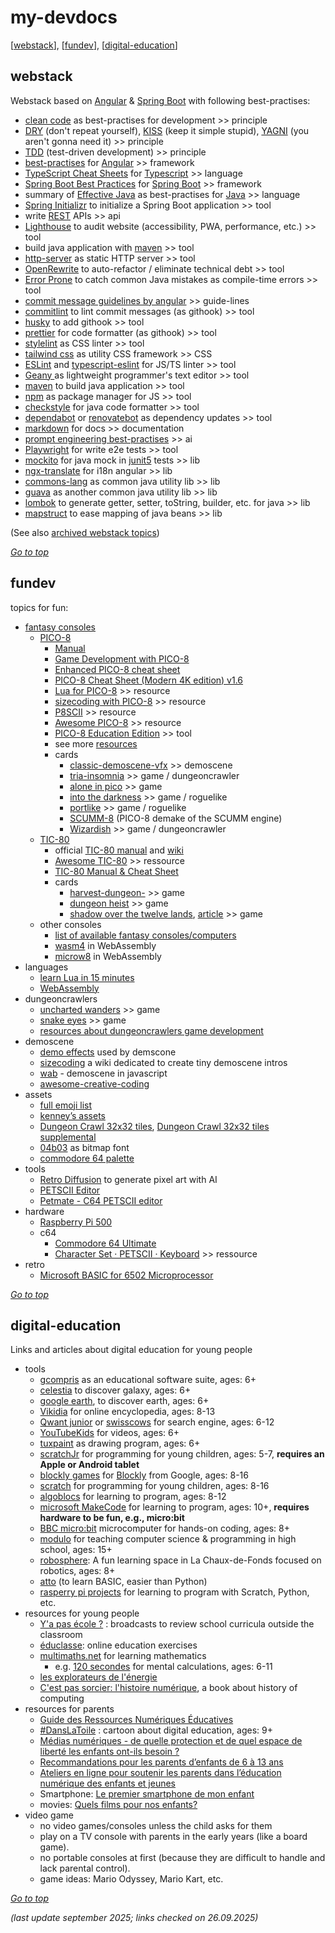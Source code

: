 # my-devdocs
[[webstack](#webstack)], [[fundev](#fundev)], [[digital-education](#digital-education)]

## webstack

Webstack based on [Angular](webstack/Angular.md) & [Spring Boot](webstack/SpringBoot.md) with following best-practises:
* [clean code](webstack/Clean-Code.md) as best-practises for development >> principle
* [DRY](https://en.wikipedia.org/wiki/Don%27t_repeat_yourself) (don't repeat yourself),
  [KISS](https://en.wikipedia.org/wiki/KISS_principle) (keep it simple stupid),
  [YAGNI](https://en.wikipedia.org/wiki/You_aren%27t_gonna_need_it) (you aren't gonna need it) >> principle
* [TDD](https://martinfowler.com/bliki/TestDrivenDevelopment.html) (test-driven development) >> principle
* [best-practises](https://angular.dev/assets/context/best-practices.md) for [Angular](webstack/Angular.md) >> framework
* [TypeScript Cheat Sheets](https://www.typescriptlang.org/cheatsheets/) for [Typescript](webstack/TypeScript.md) >> language
* [Spring Boot Best Practices](https://mshemeel.github.io/java-learning/spring-boot/spring-boot-best-practices/) for [Spring Boot](webstack/SpringBoot.md) >> framework
* summary of [Effective Java](webstack/Java.md#effective-java) as best-practises for [Java](webstack/Java.md) >> language
* [Spring Initializr](https://start.spring.io/) to initialize a Spring Boot application >> tool
* write [REST](archive/webstack/REST-API-Guidelines.md) APIs >> api
* [Lighthouse](https://developers.google.com/web/tools/lighthouse/) to audit website (accessibility, PWA, performance, etc.) >> tool
* build java application with [maven](https://maven.apache.org/) >> tool
* [http-server](https://github.com/http-party/http-server) as static HTTP server >> tool
* [OpenRewrite](https://docs.openrewrite.org/) to auto-refactor / eliminate technical debt >> tool
* [Error Prone](https://errorprone.info/index) to catch common Java mistakes as compile-time errors >> tool
* [commit message guidelines by angular](https://github.com/angular/angular/blob/main/contributing-docs/commit-message-guidelines.md) >> guide-lines
* [commitlint](https://commitlint.js.org/) to lint commit messages (as githook) >> tool
* [husky](https://typicode.github.io/husky/) to add githook >> tool
* [prettier](https://prettier.io/) for code formatter (as githook) >> tool
* [stylelint](https://stylelint.io/) as CSS linter >> tool
* [tailwind css](https://tailwindcss.com/) as utility CSS framework >> CSS
* [ESLint](https://eslint.org/) and [typescript-eslint](https://typescript-eslint.io/) for JS/TS linter >> tool
* [Geany ](https://www.geany.org/) as lightweight programmer's text editor >> tool
* [maven](https://maven.apache.org/) to build java application >> tool
* [npm](https://nodejs.org/en/download/package-manager) as package manager for JS >> tool
* [checkstyle](https://checkstyle.sourceforge.io/) for java code formatter >> tool
* [dependabot](https://docs.github.com/en/code-security/getting-started/dependabot-quickstart-guide)
  or [renovatebot](https://docs.renovatebot.com/) as dependency updates >> tool
* [markdown](https://github.com/adam-p/markdown-here/wiki/Markdown-Cheatsheet) for docs >> documentation
* [prompt engineering best-practises](webstack/AI-Prompt-Engineering.md) >> ai
* [Playwright](https://playwright.dev/) for write e2e tests >> tool
* [mockito](https://site.mockito.org/) for java mock in [junit5](https://junit.org/junit5/) tests >> lib
* [ngx-translate](http://www.ngx-translate.com/) for i18n angular >> lib
* [commons-lang](https://commons.apache.org/proper/commons-lang/) as common java utility lib >> lib
* [guava](https://github.com/google/guava) as another common java utility lib >> lib
* [lombok](https://projectlombok.org/) to generate getter, setter, toString, builder, etc. for java >> lib
* [mapstruct](https://mapstruct.org/) to ease mapping of java beans >> lib

(See also [archived webstack topics](archive/webstack/README.md))

[*Go to top*](#my-devdocs)


## fundev

topics for fun:
* [fantasy consoles](https://en.wikipedia.org/wiki/Fantasy_video_game_console)
  * [PICO-8](https://www.lexaloffle.com/pico-8.php)
    * [Manual](https://www.lexaloffle.com/dl/docs/pico-8_manual.html)
    * [Game Development with PICO-8](https://mboffin.itch.io/gamedev-with-pico-8-issue1)
    * [Enhanced PICO-8 cheat sheet](https://www.lexaloffle.com/bbs/?tid=28207)
    * [PICO-8 Cheat Sheet (Modern 4K edition) v1.6](https://www.lexaloffle.com/bbs/?tid=54246)
    * [Lua for PICO-8](https://pico-8.fandom.com/wiki/Lua) >> resource
    * [sizecoding with PICO-8](http://www.sizecoding.org/wiki/PICO-8) >> resource
    * [P8SCII](https://pico-8.fandom.com/wiki/P8SCII) >> resource
    * [Awesome PICO-8](https://github.com/pico-8/awesome-PICO-8) >> resource
    * [PICO-8 Education Edition](https://wiki.gamedevalliance.fr/pico-8/education-edition/) >> tool
    * see more [resources](https://www.lexaloffle.com/pico-8.php?page=resources)
    * cards
      * [classic-demoscene-vfx](https://slaintees.itch.io/classic-demoscene-vfx) >> demoscene
      * [tria-insomnia](https://sprvrn.itch.io/tria-insomnia) >> game / dungeoncrawler
      * [alone in pico](https://nusan.itch.io/alone-in-pico) >> game
      * [into the darkness](https://www.lexaloffle.com/bbs/?pid=38264) >> game / roguelike
      * [portlike](https://www.lexaloffle.com/bbs/?tid=37045) >> game / roguelike
      * [SCUMM-8](https://github.com/Liquidream/SCUMM-8) (PICO-8 demake of the SCUMM engine)
      * [Wizardish](https://www.lexaloffle.com/bbs/?tid=3585#playing) >> game / dungeoncrawler
  * [TIC-80](https://tic80.com/)
    * official [TIC-80 manual](https://tic80.com/learn) 
      and [wiki](https://github.com/nesbox/TIC-80/wiki) 
    * [Awesome TIC-80](https://github.com/stefandevai/awesome-tic-80) >> ressource
    * [TIC-80 Manual & Cheat Sheet](https://skyelynwaddell.github.io/tic80-manual-cheatsheet/)
    * cards
      * [harvest-dungeon-](https://teamkalamakkara.itch.io/harvest-dungeon-7drl) >> game
      * [dungeon heist](https://tic80.com/play?cart=4242) >> game
      * [shadow over the twelve lands](https://btco.itch.io/shadow-over-the-twelve-lands), [article](https://medium.com/@btco_code/why-i-spent-almost-a-year-building-an-rpg-game-for-a-fantasy-console-2bbe2e1d8cb8) >> game
  * other consoles
    * [list of available fantasy consoles/computers](https://paladin-t.github.io/fantasy/index)
    * [wasm4](https://wasm4.org/) in WebAssembly
    * [microw8](https://exoticorn.github.io/microw8/) in WebAssembly
* languages
  * [learn Lua in 15 minutes](https://tylerneylon.com/a/learn-lua/)
  * [WebAssembly](https://webassembly.org/) 
* dungeoncrawlers
  * [uncharted wanders](https://dashingstrike.itch.io/uncharted-wanders) >> game
  * [snake eyes](https://dashingstrike.itch.io/snake-eyes) >> game
  * [resources about dungeoncrawlers game development](https://www.dungeoncrawlers.org/resources/gamedev/)
* demoscene
  * [demo effects](https://en.wikipedia.org/wiki/Demo_effect) used by demscone
  * [sizecoding](http://www.sizecoding.org/wiki/Main_Page) a wiki dedicated to create tiny demoscene intros
  * [wab](https://www.wab.com) - demoscene in javascript
  * [awesome-creative-coding](https://github.com/terkelg/awesome-creative-coding?tab=readme-ov-file)
* assets
  * [full emoji list](https://www.unicode.org/emoji/charts/full-emoji-list.html)
  * [kenney’s assets](https://kenney.nl/assets)
  * [Dungeon Crawl 32x32 tiles](https://opengameart.org/content/dungeon-crawl-32x32-tiles),
    [Dungeon Crawl 32x32 tiles supplemental](https://opengameart.org/content/dungeon-crawl-32x32-tiles-supplemental)
  * [04b03](https://www.dafont.com/04b-03.font) as bitmap font
  * [commodore 64 palette](https://lospec.com/palette-list/commodore64)
* tools
  * [Retro Diffusion](https://astropulse.itch.io/retrodiffusion) to generate pixel art with AI
  * [PETSCII Editor](https://petscii.krissz.hu/)
  * [Petmate - C64 PETSCII editor](https://nurpax.github.io/petmate/)
* hardware
  * [Raspberry Pi 500](https://www.raspberrypi.com/products/raspberry-pi-500/)
  * c64
    * [Commodore 64 Ultimate](https://www.commodore.net/category/all-products)
    * [Character Set · PETSCII · Keyboard](https://www.pagetable.com/c64ref/charset/)  >> ressource
* retro
  * [Microsoft BASIC for 6502 Microprocessor](https://github.com/microsoft/BASIC-M6502)

[*Go to top*](#my-devdocs)


## digital-education

Links and articles about digital education for young people

* tools
  * [gcompris](https://gcompris.net/index-fr.html) as an educational software suite, ages: 6+
  * [celestia](https://celestiaproject.space/) to discover galaxy, ages: 6+
  * [google earth](https://earth.google.com/), to discover earth, ages: 6+
  * [Vikidia](https://fr.vikidia.org/wiki/Vikidia:Accueil) for online encyclopedia, ages: 8-13
  * [Qwant junior](https://www.qwantjunior.com/) or [swisscows](https://swisscows.com/fr) for search engine, ages: 6-12
  * [YouTubeKids](https://www.youtubekids.com/?hl=fr) for videos, ages: 6+
  * [tuxpaint](https://tuxpaint.org/) as drawing program, ages: 6+
  * [scratchJr](https://www.scratchjr.org/) for programming for young children, ages: 5-7, **requires an Apple or Android tablet**
  * [blockly games](https://blockly.games/?lang=fr) for [Blockly](https://developers.google.com/blockly?hl=fr) from Google, ages: 8-16
  * [scratch](https://scratch.mit.edu/) for programming for young children, ages: 8-16
  * [algoblocs](https://www.algoblocs.fr/) for learning to program, ages: 8-12
  * [microsoft MakeCode](https://www.microsoft.com/fr-fr/makecode/) for learning to program, ages: 10+, **requires hardware to be fun, e.g., micro:bit**
  * [BBC micro:bit](https://microbit.org/fr/get-started/what-is-the-microbit/) microcomputer for hands-on coding, ages: 8+
  * [modulo](https://modulo-info.ch/) for teaching computer science & programming in high school, ages: 15+
  * [robosphere](https://www.robosphere.net/): A fun learning space in La Chaux-de-Fonds focused on robotics, ages: 8+
  * [atto](https://github.com/devicefuture/atto) (to learn BASIC, easier than Python)
  * [rasperry pi projects](https://projects.raspberrypi.org/en) for learning to program with Scratch, Python, etc.
* resources for young people 
  * [Y'a pas école ?](https://www.rts.ch/decouverte/y-a-pas-ecole/) : broadcasts to review school curricula outside the classroom
  * [éduclasse](https://www.educlasse.ch/): online education exercises
  * [multimaths.net](https://mathematiques.wp.ac-dijon.fr/motiver-valoriser/applications-academiques/) for learning mathematics
    * e.g. [120 secondes](https://www.multimaths.net/120s.php) for mental calculations, ages: 6-11
  * [les explorateurs de l'énergie](https://www.explorateurs-energie.ch/)
  * [C'est pas sorcier: l'histoire numérique](https://www.hachette.fr/livre/cest-pas-sorcier-lhistoire-du-numerique-9782017893707), a book about history of computing
* resources for parents
  * [Guide des Ressources Numériques Éducatives](https://primabord.eduscol.education.fr/guide-des-ressources-numeriques-educatives)
  * [#DansLaToile](https://www.rts.ch/play/tv/emission/danslatoile?id=8810939) : cartoon about digital education, ages: 9+
  * [Médias numériques - de quelle protection et de quel espace de liberté les enfants ont-ils besoin ?](https://www.projuventute.ch/fr/parents/medias-et-internet/medias-numeriques-protection)
  * [Recommandations pour les parents d’enfants de 6 à 13 ans](https://www.jeunesetmedias.ch/recommandations/recommandations-pour-les-parents-denfants-de-6-a-13-ans)
  * [Ateliers en ligne pour soutenir les parents dans l’éducation numérique des enfants et jeunes](https://www.projuventute.ch/fr/parents/medias-et-internet/competences-numeriques-ateliers-parents)
  * Smartphone: [Le premier smartphone de mon enfant](https://www.swisscom.ch/fr/about/durabilite/swisscom-campus/premier-smartphone-de-mon-enfant.html?campID=SEA_SE_R1GR2136_716379142449&gad_source=1&gad_campaignid=18606814235&gbraid=0AAAAADEdF42LP7AvY_yVc4T14P6qTiD3v#wofuer-smartphone=&acc-Ahz4MQ%5Bselected%5D%5B%5D=0) 
  * movies: [Quels films pour nos enfants?](https://www.filmspourenfants.net/)
* video game    
  * no video games/consoles unless the child asks for them
  * play on a TV console with parents in the early years (like a board game).
  * no portable consoles at first (because they are difficult to handle and lack parental control).
  * game ideas: Mario Odyssey, Mario Kart, etc.

[*Go to top*](#my-devdocs)

*(last update september 2025; links checked on 26.09.2025)*
